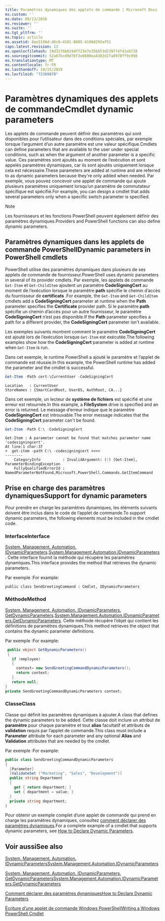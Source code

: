 ```yaml
---
title: Paramètres dynamiques des applets de commande | Microsoft Docs
ms.custom: ''
ms.date: 09/13/2016
ms.reviewer: ''
ms.suite: ''
ms.tgt_pltfrm: ''
ms.topic: article
ms.assetid: 8ae2196d-d6c8-4101-8805-4190d293af51
caps.latest.revision: 13
ms.openlocfilehash: 19d31f6b619dff23e7e35bb53d2397f4f41eb728
ms.sourcegitcommit: 52a67bcd9d7bf3e8600ea4302d1fa8970ff9c998
ms.translationtype: MT
ms.contentlocale: fr-FR
ms.lasthandoff: 10/15/2019
ms.locfileid: "72369878"
---
```

# <a name="cmdlet-dynamic-parameters"></a><span data-ttu-id="82352-102">Paramètres dynamiques des applets de commande</span><span class="sxs-lookup"><span data-stu-id="82352-102">Cmdlet dynamic parameters</span></span>

<span data-ttu-id="82352-103">Les applets de commande peuvent définir des paramètres qui sont disponibles pour l’utilisateur dans des conditions spéciales, par exemple lorsque l’argument d’un autre paramètre est une valeur spécifique.</span><span class="sxs-lookup"><span data-stu-id="82352-103">Cmdlets can define parameters that are available to the user under special conditions, such as when the argument of another parameter is a specific value.</span></span> <span data-ttu-id="82352-104">Ces paramètres sont ajoutés au moment de l’exécution et sont appelés paramètres dynamiques, car ils sont ajoutés uniquement lorsque cela est nécessaire.</span><span class="sxs-lookup"><span data-stu-id="82352-104">These parameters are added at runtime and are referred to as dynamic parameters because they're only added when needed.</span></span> <span data-ttu-id="82352-105">Par exemple, vous pouvez concevoir une applet de commande qui ajoute plusieurs paramètres uniquement lorsqu’un paramètre de commutateur spécifique est spécifié.</span><span class="sxs-lookup"><span data-stu-id="82352-105">For example, you can design a cmdlet that adds several parameters only when a specific switch parameter is specified.</span></span>

> [!NOTE]
> <span data-ttu-id="82352-106">Les fournisseurs et les fonctions PowerShell peuvent également définir des paramètres dynamiques.</span><span class="sxs-lookup"><span data-stu-id="82352-106">Providers and PowerShell functions can also define dynamic parameters.</span></span>

## <a name="dynamic-parameters-in-powershell-cmdlets"></a><span data-ttu-id="82352-107">Paramètres dynamiques dans les applets de commande PowerShell</span><span class="sxs-lookup"><span data-stu-id="82352-107">Dynamic parameters in PowerShell cmdlets</span></span>

<span data-ttu-id="82352-108">PowerShell utilise des paramètres dynamiques dans plusieurs de ses applets de commande de fournisseur.</span><span class="sxs-lookup"><span data-stu-id="82352-108">PowerShell uses dynamic parameters in several of its provider cmdlets.</span></span> <span data-ttu-id="82352-109">Par exemple, les applets de commande `Get-Item` et `Get-ChildItem` ajoutent un paramètre **CodeSigningCert** au moment de l’exécution lorsque le paramètre **path** spécifie le chemin d’accès du fournisseur de **certificats** .</span><span class="sxs-lookup"><span data-stu-id="82352-109">For example, the `Get-Item` and `Get-ChildItem` cmdlets add a **CodeSigningCert** parameter at runtime when the **Path** parameter specifies the **Certificate** provider path.</span></span> <span data-ttu-id="82352-110">Si le paramètre **path** spécifie un chemin d’accès pour un autre fournisseur, le paramètre **CodeSigningCert** n’est pas disponible.</span><span class="sxs-lookup"><span data-stu-id="82352-110">If the **Path** parameter specifies a path for a different provider, the **CodeSigningCert** parameter isn't available.</span></span>

<span data-ttu-id="82352-111">Les exemples suivants montrent comment le paramètre **CodeSigningCert** est ajouté lors de l’exécution lorsque `Get-Item` est exécutée.</span><span class="sxs-lookup"><span data-stu-id="82352-111">The following examples show how the **CodeSigningCert** parameter is added at runtime when `Get-Item` is run.</span></span>

<span data-ttu-id="82352-112">Dans cet exemple, le runtime PowerShell a ajouté le paramètre et l’applet de commande est réussie.</span><span class="sxs-lookup"><span data-stu-id="82352-112">In this example, the PowerShell runtime has added the parameter and the cmdlet is successful.</span></span>

```powershell
Get-Item -Path cert:\CurrentUser -CodeSigningCert
```

```Output
Location   : CurrentUser
StoreNames : {SmartCardRoot, UserDS, AuthRoot, CA...}
```

<span data-ttu-id="82352-113">Dans cet exemple, un lecteur de **système de fichiers** est spécifié et une erreur est retournée.</span><span class="sxs-lookup"><span data-stu-id="82352-113">In this example, a **FileSystem** drive is specified and an error is returned.</span></span> <span data-ttu-id="82352-114">Le message d’erreur indique que le paramètre **CodeSigningCert** est introuvable.</span><span class="sxs-lookup"><span data-stu-id="82352-114">The error message indicates that the **CodeSigningCert** parameter can't be found.</span></span>

```powershell
Get-Item -Path C:\ -CodeSigningCert
```

```Output
Get-Item : A parameter cannot be found that matches parameter name 'codesigningcert'.
At line:1 char:37
+  get-item -path C:\ -codesigningcert <<<<
--------
    CategoryInfo          : InvalidArgument: (:) [Get-Item], ParameterBindingException
    FullyQualifiedErrorId : NamedParameterNotFound,Microsoft.PowerShell.Commands.GetItemCommand
```

## <a name="support-for-dynamic-parameters"></a><span data-ttu-id="82352-115">Prise en charge des paramètres dynamiques</span><span class="sxs-lookup"><span data-stu-id="82352-115">Support for dynamic parameters</span></span>

<span data-ttu-id="82352-116">Pour prendre en charge les paramètres dynamiques, les éléments suivants doivent être inclus dans le code de l’applet de commande.</span><span class="sxs-lookup"><span data-stu-id="82352-116">To support dynamic parameters, the following elements must be included in the cmdlet code.</span></span>

### <a name="interface"></a><span data-ttu-id="82352-117">Interface</span><span class="sxs-lookup"><span data-stu-id="82352-117">Interface</span></span>

<span data-ttu-id="82352-118">[System. Management. Automation. IDynamicParameters](/dotnet/api/System.Management.Automation.IDynamicParameters).</span><span class="sxs-lookup"><span data-stu-id="82352-118">[System.Management.Automation.IDynamicParameters](/dotnet/api/System.Management.Automation.IDynamicParameters).</span></span>
<span data-ttu-id="82352-119">Cette interface fournit la méthode qui récupère les paramètres dynamiques.</span><span class="sxs-lookup"><span data-stu-id="82352-119">This interface provides the method that retrieves the dynamic parameters.</span></span>

<span data-ttu-id="82352-120">Par exemple :</span><span class="sxs-lookup"><span data-stu-id="82352-120">For example:</span></span>

`public class SendGreetingCommand : Cmdlet, IDynamicParameters`

### <a name="method"></a><span data-ttu-id="82352-121">Méthode</span><span class="sxs-lookup"><span data-stu-id="82352-121">Method</span></span>

<span data-ttu-id="82352-122">[System. Management. Automation. IDynamicParameters. GetDynamicParameters](/dotnet/api/System.Management.Automation.IDynamicParameters.GetDynamicParameters).</span><span class="sxs-lookup"><span data-stu-id="82352-122">[System.Management.Automation.IDynamicParameters.GetDynamicParameters](/dotnet/api/System.Management.Automation.IDynamicParameters.GetDynamicParameters).</span></span>
<span data-ttu-id="82352-123">Cette méthode récupère l’objet qui contient les définitions de paramètres dynamiques.</span><span class="sxs-lookup"><span data-stu-id="82352-123">This method retrieves the object that contains the dynamic parameter definitions.</span></span>

<span data-ttu-id="82352-124">Par exemple :</span><span class="sxs-lookup"><span data-stu-id="82352-124">For example:</span></span>

```csharp
 public object GetDynamicParameters()
 {
   if (employee)
   {
     context= new SendGreetingCommandDynamicParameters();
     return context;
   }
   return null;
}
private SendGreetingCommandDynamicParameters context;
```

### <a name="class"></a><span data-ttu-id="82352-125">Classe</span><span class="sxs-lookup"><span data-stu-id="82352-125">Class</span></span>

<span data-ttu-id="82352-126">Classe qui définit les paramètres dynamiques à ajouter.</span><span class="sxs-lookup"><span data-stu-id="82352-126">A class that defines the dynamic parameters to be added.</span></span> <span data-ttu-id="82352-127">Cette classe doit inclure un attribut de **paramètre** pour chaque paramètre et tout **alias** facultatif et attributs de **validation** requis par l’applet de commande.</span><span class="sxs-lookup"><span data-stu-id="82352-127">This class must include a **Parameter** attribute for each parameter and any optional **Alias** and **Validation** attributes that are needed by the cmdlet.</span></span>

<span data-ttu-id="82352-128">Par exemple :</span><span class="sxs-lookup"><span data-stu-id="82352-128">For example:</span></span>

```csharp
public class SendGreetingCommandDynamicParameters
{
  [Parameter]
  [ValidateSet ("Marketing", "Sales", "Development")]
  public string Department
  {
    get { return department; }
    set { department = value; }
  }
  private string department;
}
```

<span data-ttu-id="82352-129">Pour obtenir un exemple complet d’une applet de commande qui prend en charge les paramètres dynamiques, consultez [comment déclarer des paramètres dynamiques](./how-to-declare-dynamic-parameters.md).</span><span class="sxs-lookup"><span data-stu-id="82352-129">For a complete example of a cmdlet that supports dynamic parameters, see [How to Declare Dynamic Parameters](./how-to-declare-dynamic-parameters.md).</span></span>

## <a name="see-also"></a><span data-ttu-id="82352-130">Voir aussi</span><span class="sxs-lookup"><span data-stu-id="82352-130">See also</span></span>

[<span data-ttu-id="82352-131">System. Management. Automation. IDynamicParameters</span><span class="sxs-lookup"><span data-stu-id="82352-131">System.Management.Automation.IDynamicParameters</span></span>](/dotnet/api/System.Management.Automation.IDynamicParameters)

[<span data-ttu-id="82352-132">System. Management. Automation. IDynamicParameters. GetDynamicParameters</span><span class="sxs-lookup"><span data-stu-id="82352-132">System.Management.Automation.IDynamicParameters.GetDynamicParameters</span></span>](/dotnet/api/System.Management.Automation.IDynamicParameters.GetDynamicParameters)

[<span data-ttu-id="82352-133">Comment déclarer des paramètres dynamiques</span><span class="sxs-lookup"><span data-stu-id="82352-133">How to Declare Dynamic Parameters</span></span>](./how-to-declare-dynamic-parameters.md)

[<span data-ttu-id="82352-134">Écriture d’une applet de commande Windows PowerShell</span><span class="sxs-lookup"><span data-stu-id="82352-134">Writing a Windows PowerShell Cmdlet</span></span>](./writing-a-windows-powershell-cmdlet.md)
